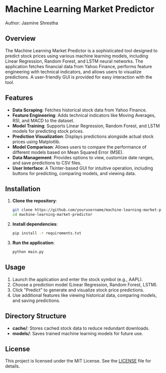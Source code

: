 # Machine Learning Market Predictor

Author: Jasmine Shrestha

## Overview

The Machine Learning Market Predictor is a sophisticated tool designed to predict stock prices using various machine learning models, including Linear Regression, Random Forest, and LSTM neural networks. The application fetches financial data from Yahoo Finance, performs feature engineering with technical indicators, and allows users to visualize predictions. A user-friendly GUI is provided for easy interaction with the tool.

## Features

- **Data Scraping**: Fetches historical stock data from Yahoo Finance.
- **Feature Engineering**: Adds technical indicators like Moving Averages, RSI, and MACD to the dataset.
- **Model Training**: Supports Linear Regression, Random Forest, and LSTM models for predicting stock prices.
- **Prediction Visualization**: Displays predictions alongside actual stock prices using Matplotlib.
- **Model Comparison**: Allows users to compare the performance of different models based on Mean Squared Error (MSE).
- **Data Management**: Provides options to view, customize date ranges, and save predictions to CSV files.
- **User Interface**: A Tkinter-based GUI for intuitive operation, including buttons for predicting, comparing models, and viewing data.

## Installation

1. **Clone the repository**:
   ```bash
   git clone https://github.com/yourusername/machine-learning-market-predictor.git
   cd machine-learning-market-predictor
   ```

2. **Install dependencies**:
   ```bash
   pip install -r requirements.txt
   ```

3. **Run the application**:
   ```bash
   python main.py
   ```

## Usage

1. Launch the application and enter the stock symbol (e.g., AAPL).
2. Choose a prediction model (Linear Regression, Random Forest, LSTM).
3. Click "Predict" to generate and visualize stock price predictions.
4. Use additional features like viewing historical data, comparing models, and saving predictions.

## Directory Structure

- **cache/**: Stores cached stock data to reduce redundant downloads.
- **models/**: Saves trained machine learning models for future use.

## License

This project is licensed under the MIT License. See the [LICENSE](LICENSE) file for details.

